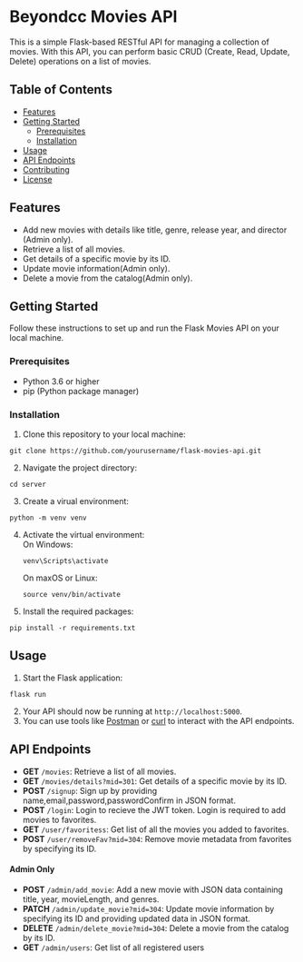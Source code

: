 # Beyondcc Movies API

This is a simple Flask-based RESTful API for managing a collection of movies. With this API, you can perform basic CRUD (Create, Read, Update, Delete) operations on a list of movies.

## Table of Contents

- [Features](#features)
- [Getting Started](#getting-started)
  - [Prerequisites](#prerequisites)
  - [Installation](#installation)
- [Usage](#usage)
- [API Endpoints](#api-endpoints)
- [Contributing](#contributing)
- [License](#license)

## Features

- Add new movies with details like title, genre, release year, and director (Admin only).
- Retrieve a list of all movies.
- Get details of a specific movie by its ID.
- Update movie information(Admin only).
- Delete a movie from the catalog(Admin only).

## Getting Started

Follow these instructions to set up and run the Flask Movies API on your local machine.

### Prerequisites

- Python 3.6 or higher
- pip (Python package manager)

### Installation

1. Clone this repository to your local machine:
```
git clone https://github.com/yourusername/flask-movies-api.git
```
2. Navigate the project directory:
```
cd server
```
3. Create a virual environment:
```
python -m venv venv
```
4. Activate the virtual environment: <br />
   On Windows:
   ```
   venv\Scripts\activate
   ```
   On maxOS or Linux:
   ```
   source venv/bin/activate
   ```
5. Install the required packages:
```
pip install -r requirements.txt
```

## Usage

1. Start the Flask application:
```
flask run
```
2. Your API should now be running at `http://localhost:5000`.
3. You can use tools like [Postman](https://www.postman.com/) or [curl](https://curl.se/) to interact with the API endpoints.

## API Endpoints

- **GET** `/movies`: Retrieve a list of all movies.
- **GET** `/movies/details?mid=301`: Get details of a specific movie by its ID.
- **POST** `/signup`: Sign up by providing name,email,password,passwordConfirm in JSON format.
- **POST** `/login`: Login to recieve the JWT token. Login is required to add movies to favorites.
- **GET** `/user/favoritess`: Get list of all the movies you added to favorites.
- **POST** `/user/removeFav?mid=304`: Remove movie metadata from favorites by specifying its ID.
#### Admin Only
- **POST** `/admin/add_movie`: Add a new movie with JSON data containing title, year, movieLength, and genres.
- **PATCH** `/admin/update_movie?mid=304`: Update movie information by specifying its ID and providing updated data in JSON format.
- **DELETE** `/admin/delete_movie?mid=304`: Delete a movie from the catalog by its ID.
- **GET** `/admin/users`: Get list of all registered users
